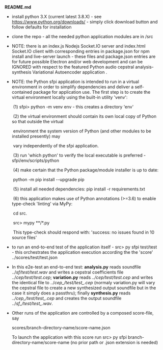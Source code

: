 __README.md__

* install python 3.X (current latest 3.8.X) - see 
  https://www.python.org/downloads/ - simply click download button and follow 
  defaults for installation
  
* clone the repo - all the needed python application modules are in /src

  

* NOTE: there is an index.js Nodejs Socket.IO server and index.html Socket.IO client with corresponding entries in package.json for npm install and live-server launch - these files and package.json entries are for future possible Electron and/or web development and can be IGNORED with respect to the featured Python audio cepstral analysis-synthesis Variational Autoencoder application .



* NOTE: the Python sfpi application is intended to run in a virtual environment in order to simplify dependencies and deliver a self-contained package for application use. The first step is to create the virtual environment locally using the built-in utility 'venv':

  ​    (1)  sfpi> python -m venv env - this creates a directory 'env' 

  ​    (2)  the virtual environment should contain its own local copy of Python so that outside the virtual    

  ​           environment the system version of Python (and other modules to be installed presently) may       

  ​           vary independently of the sfpi application.

  ​    (3)  run 'which python' to verify the local executable is preferred - sfpi/env/scripts/python

  ​    (4)  make certain that the Python package/module installer is up to date: 

  ​           python -m pip install --upgrade pip

  ​    (5)  install all needed dependencies:  pip install -r requirements.txt

  ​    (6)  this application makes use of Python annotations (>=3.6) to enable type-check 'linting' via MyPy:

  ​           cd src.  

  ​           src> mypy  **/\*.py

  ​           This type-check should respond with: 'success: no issues found in 10 source files'

  

* to run an end-to-end test of the application itself -  src> py sfpi test/test - this orchestrates the application execution according the the 'score'  ../scores/test/test.json
  
* In this e2e-test an end-to-end test: **analysis.py** reads soundfile  ../*sf/test/test.wav* and writes a cepstral coefficients file  ../*cep/test/test.cep*;  **variation.py**  reads *../cep/test/test.cep* and writes the identical file to ../*cep\_/test/test\_.cep* (normaly variation.py will vary the cepstral file to create a new synthesized output soundfile but in the case it simply does a passthru); finally **synthesis.py**  reads *../cep\_/test/test\_.cep* and creates the output soundfile ../*sf\__/test/test\__.wav*.
  
  
  
* Other runs of the application are controlled by a composed score-file, say 

  scores/branch-directory-name/score-name.json  

  To launch the application with this score run src> py sfpi  branch-directory-name/score-name   (no prior path or .json extension is needed)
